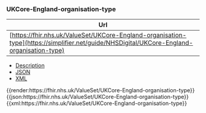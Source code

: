 ### UKCore-England-organisation-type

| Url |
|--
| [https://fhir.nhs.uk/ValueSet/UKCore-England-organisation-type](https://simplifier.net/guide/NHSDigital/UKCore-England-organisation-type) | 

<div class="nhsd-!t-margin-bottom-6">
  <ul class="nav nav-tabs" role="tablist">
        <li role="presentation"  class="active">
            <a href="#Description" role="tab" data-toggle="tab">Description</a>
        </li>
        <li role="presentation">
            <a href="#JSON" role="tab" data-toggle="tab">JSON</a>
        </li>
         <li role="presentation">
            <a href="#XML" role="tab" data-toggle="tab">XML</a>
        </li>
  </ul>
  <div class="tab-content snippet">
    <div id="Tree" role="tabpanel" class="tab-pane active">
{{render:https://fhir.nhs.uk/ValueSet/UKCore-England-organisation-type}}
    </div>
    <div id="JSON" role="tabpanel" class="tab-pane">
 {{json:https://fhir.nhs.uk/ValueSet/UKCore-England-organisation-type}}
    </div>
    <div id="XML" role="tabpanel" class="tab-pane">
 {{xml:https://fhir.nhs.uk/ValueSet/UKCore-England-organisation-type}}
    </div>
  </div>
</div>

